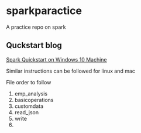 # sparkparactice
A practice repo on spark

## Quckstart blog

[Spark Quickstart on Windows 10 Machine](https://krishansubudhi.github.io/datascience/2020/01/03/Spark_Quickstart.html)

Similar instructions can be followed for linux and mac

File order to follow
1. emp_analysis
2. basicoperations
3. customdata
4. read_json
5. write
6.